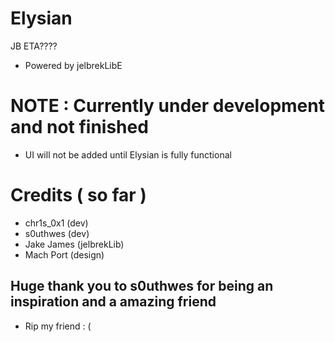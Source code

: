 # Elysian
JB ETA????

- Powered by jelbrekLibE

# NOTE : Currently under development and not finished

- UI will not be added until Elysian is fully functional

# Credits ( so far )
- chr1s_0x1 (dev)
- s0uthwes (dev)
- Jake James (jelbrekLib)
- Mach Port (design)

## Huge thank you to s0uthwes for being an inspiration and a amazing friend
- Rip my friend : (
